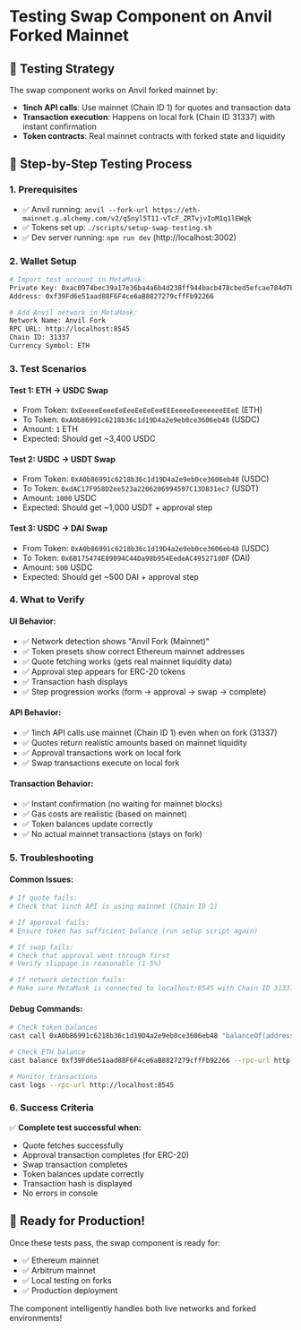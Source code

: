 # Testing Swap Component on Anvil Forked Mainnet

## 🎯 Testing Strategy

The swap component works on Anvil forked mainnet by:
- **1inch API calls**: Use mainnet (Chain ID 1) for quotes and transaction data
- **Transaction execution**: Happens on local fork (Chain ID 31337) with instant confirmation
- **Token contracts**: Real mainnet contracts with forked state and liquidity

## 🚀 Step-by-Step Testing Process

### 1. **Prerequisites**
- ✅ Anvil running: `anvil --fork-url https://eth-mainnet.g.alchemy.com/v2/q5nyl5T11-vTcF_ZRTvjvIoM1q1lEWqk`
- ✅ Tokens set up: `./scripts/setup-swap-testing.sh`
- ✅ Dev server running: `npm run dev` (http://localhost:3002)

### 2. **Wallet Setup**
```bash
# Import test account in MetaMask:
Private Key: 0xac0974bec39a17e36ba4a6b4d238ff944bacb478cbed5efcae784d7bf4f2ff80
Address: 0xf39Fd6e51aad88F6F4ce6aB8827279cffFb92266

# Add Anvil network in MetaMask:
Network Name: Anvil Fork
RPC URL: http://localhost:8545
Chain ID: 31337
Currency Symbol: ETH
```

### 3. **Test Scenarios**

#### **Test 1: ETH → USDC Swap**
- From Token: `0xEeeeeEeeeEeEeeEeEeEeeEEEeeeeEeeeeeeeEEeE` (ETH)
- To Token: `0xA0b86991c6218b36c1d19D4a2e9eb0ce3606eb48` (USDC)
- Amount: `1` ETH
- Expected: Should get ~3,400 USDC

#### **Test 2: USDC → USDT Swap** 
- From Token: `0xA0b86991c6218b36c1d19D4a2e9eb0ce3606eb48` (USDC)
- To Token: `0xdAC17F958D2ee523a2206206994597C13D831ec7` (USDT)
- Amount: `1000` USDC
- Expected: Should get ~1,000 USDT + approval step

#### **Test 3: USDC → DAI Swap**
- From Token: `0xA0b86991c6218b36c1d19D4a2e9eb0ce3606eb48` (USDC)
- To Token: `0x6B175474E89094C44Da98b954EedeAC495271d0F` (DAI)
- Amount: `500` USDC
- Expected: Should get ~500 DAI + approval step

### 4. **What to Verify**

#### **UI Behavior:**
- ✅ Network detection shows "Anvil Fork (Mainnet)"
- ✅ Token presets show correct Ethereum mainnet addresses
- ✅ Quote fetching works (gets real mainnet liquidity data)
- ✅ Approval step appears for ERC-20 tokens
- ✅ Transaction hash displays
- ✅ Step progression works (form → approval → swap → complete)

#### **API Behavior:**
- ✅ 1inch API calls use mainnet (Chain ID 1) even when on fork (31337)
- ✅ Quotes return realistic amounts based on mainnet liquidity
- ✅ Approval transactions work on local fork
- ✅ Swap transactions execute on local fork

#### **Transaction Behavior:**
- ✅ Instant confirmation (no waiting for mainnet blocks)
- ✅ Gas costs are realistic (based on mainnet)
- ✅ Token balances update correctly
- ✅ No actual mainnet transactions (stays on fork)

### 5. **Troubleshooting**

#### **Common Issues:**
```bash
# If quote fails:
# Check that 1inch API is using mainnet (Chain ID 1) 

# If approval fails:
# Ensure token has sufficient balance (run setup script again)

# If swap fails:
# Check that approval went through first
# Verify slippage is reasonable (1-5%)

# If network detection fails:
# Make sure MetaMask is connected to localhost:8545 with Chain ID 31337
```

#### **Debug Commands:**
```bash
# Check token balances
cast call 0xA0b86991c6218b36c1d19D4a2e9eb0ce3606eb48 "balanceOf(address)" 0xf39Fd6e51aad88F6F4ce6aB8827279cffFb92266 --rpc-url http://localhost:8545

# Check ETH balance  
cast balance 0xf39Fd6e51aad88F6F4ce6aB8827279cffFb92266 --rpc-url http://localhost:8545

# Monitor transactions
cast logs --rpc-url http://localhost:8545
```

### 6. **Success Criteria**

✅ **Complete test successful when:**
- Quote fetches successfully 
- Approval transaction completes (for ERC-20)
- Swap transaction completes
- Token balances update correctly
- Transaction hash is displayed
- No errors in console

## 🎉 Ready for Production!

Once these tests pass, the swap component is ready for:
- ✅ Ethereum mainnet
- ✅ Arbitrum mainnet  
- ✅ Local testing on forks
- ✅ Production deployment

The component intelligently handles both live networks and forked environments!
